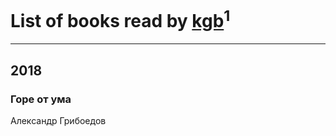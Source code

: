 # List of books read by [kgb](http://www.knigopis.com/#/user/books?u=683897597-yandex)<sup>1</sup>
---

## 2018

### Горе от ума
Александр Грибоедов




